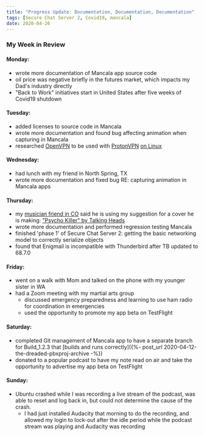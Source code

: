 ```yaml
---
title: "Progress Update: Documentation, Documentation, Documentation"
tags: [Secure Chat Server 2, Covid19, mancala]
date: 2020-04-26
---
```

### My Week in Review
#### Monday:
- wrote more documentation of Mancala app source code
- oil price was negative briefly in the futures market, which impacts my Dad's industry directly
- "Back to Work" initiatives start in United States after five weeks of Covid19 shutdown

#### Tuesday:
- added licenses to source code in Mancala
- wrote more documentation and found bug affecting animation when capturing in Mancala
- researched [OpenVPN](https://proprivacy.com/vpn/comparison/best-vpn-openvpn) to be used with [ProtonVPN](https://protonvpn.com/free-vpn) [on Linux](https://protonvpn.com/support/linux-vpn-setup/)

#### Wednesday:
- had lunch with my friend in North Spring, TX
- wrote more documentation and fixed bug RE: capturing animation in Mancala apps

#### Thursday:
- my [musician friend in CO](https://soundcloud.com/ronnie-walker-785434986) said he is using my suggestion for a cover he is making: ["Psycho Killer" by Talking Heads](https://soundcloud.com/ronnie-walker-785434986/psycho-killer-demo-1)
- wrote more documentation and performed regression testing Mancala
- finished 'phase 1' of Secure Chat Server 2: getting the basic networking model to correctly serialize objects
- found that Enigmail is incompatible with Thunderbird after TB updated to 68.7.0

#### Friday:
- went on a walk with Mom and talked on the phone with my younger sister in WA
- had a Zoom meeting with my martial arts group
  - discussed emergency preparedness and learning to use ham radio for coordination in emergencies
  - used the opportunity to promote my app beta on TestFlight

#### Saturday:
- completed Git management of Mancala app to have a separate branch for Build_1.2.3 that [builds and runs correctly]({%- post_url 2020-04-12-the-dreaded-pbxproj-archive -%})
- donated to a popular podcast to have my note read on air and take the opportunity to advertise my app beta on TestFlight

#### Sunday:
- Ubuntu crashed while I was recording a live stream of the podcast, was able to reset and log back in, but could not determine the cause of the crash.
  + I had just installed Audacity that morning to do the recording, and allowed my login to lock-out after the idle period while the podcast stream was playing and Audacity was recording
